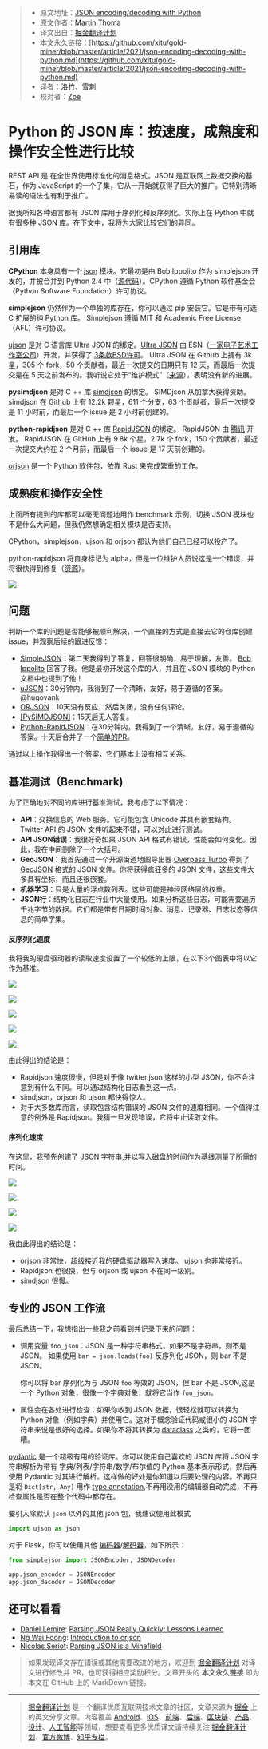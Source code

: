 > * 原文地址：[JSON encoding/decoding with Python](https://levelup.gitconnected.com/json-encoding-decoding-with-python-62a2cae63a6a)
> * 原文作者：[Martin Thoma](https://medium.com/@martinthoma)
> * 译文出自：[掘金翻译计划](https://github.com/xitu/gold-miner)
> * 本文永久链接：[https://github.com/xitu/gold-miner/blob/master/article/2021/json-encoding-decoding-with-python.md](https://github.com/xitu/gold-miner/blob/master/article/2021/json-encoding-decoding-with-python.md)
> * 译者：[洛竹](https://github.com/youngjuning)、[雪刺](https://github.com/a651092254)
> * 校对者：[Zoe](https://github.com/husiyu)

# Python 的 JSON 库：按速度，成熟度和操作安全性进行比较

REST API 是 在全世界使用标准化的消息格式。JSON 是互联网上数据交换的基石，作为 JavaScript 的一个子集，它从一开始就获得了巨大的推广。它特别清晰易读的语法也有利于推广。

据我所知各种语言都有 JSON 库用于序列化和反序列化。实际上在 Python 中就有很多种 JSON 库。在下文中，我将为大家比较它们的异同。

## 引用库

**CPython** 本身具有一个 [json](https://docs.python.org/3/library/json.html) 模块。它最初是由 Bob Ippolito 作为 simplejson 开发的，并被合并到 Python 2.4 中（[源代码](https://docs.python.org/3/whatsnew/2.6.html#the-json-module-javascript-object-notation)）。CPython 遵循 Python 软件基金会（Python Software Foundation）许可协议。

**simplejson** 仍然作为一个单独的库存在，你可以通过 pip 安装它。它是带有可选 C 扩展的纯 Python 库。 Simplejson 遵循 MIT 和 Academic Free License（AFL）许可协议。

[ujson](https://pypi.org/project/ujson/) 是对 C 语言库 Ultra JSON 的绑定。[Ultra JSON](https://github.com/ultrajson/ultrajson) 由 ESN（[一家电子艺术工作室公司](https://techcrunch.com/2012/09/26/electronic-arts-buys-online-gaming-development-studio-esn/)）开发，并获得了 [3条款BSD许可](https://tldrlegal.com/license/bsd-3-clause-license-(revised))。 Ultra JSON 在 Github 上拥有 3k 星，305 个 fork，50 个贡献者，最近一次提交的日期只有 12 天，而最后一次提交是在 5 天之前发布的。我听说它处于“维护模式”（[来源](https://github.com/ultrajson/ultrajson/issues/428#issuecomment-699456053)），表明没有新的进展。

**pysimdjson** 是对 C ++ 库 [simdjson](https://github.com/simdjson/simdjson) 的绑定。 SIMDjson 从加拿大获得资助。simdjson 在 Github 上有 12.2k 颗星，611 个分支，63 个贡献者，最后一次提交是 11 小时前，而最后一个 issue 是 2 小时前创建的。

**python-rapidjson** 是对 C ++ 库 [RapidJSON](https://github.com/Tencent/rapidjson) 的绑定。 RapidJSON 由 [腾讯](https://en.wikipedia.org/wiki/Tencent) 开发。 RapidJSON 在 GitHub 上有 9.8k 个星，2.7k 个 fork，150 个贡献者，最近一次提交大约在 2 个月前，而最后一个 issue 是 17 天前创建的。

[orjson](https://pypi.org/project/orjson/) 是一个 Python 软件包，依靠 Rust 来完成繁重的工作。

## 成熟度和操作安全性

上面所有提到的库都可以毫无问题地用作 benchmark 示例，切换 JSON 模块也不是什么大问题，但我仍然想确定相关模块是否支持。

CPython，simplejson，ujson 和 orjson 都认为他们自己已经可以投产了。

python-rapidjson 将自身标记为 alpha，但是一位维护人员说这是一个错误，并将很快得到修复（[资源](https://github.com/python-rapidjson/python-rapidjson/issues/140#issuecomment-699475354)）。

![](https://i.loli.net/2021/03/26/RsKzbLvpJorgfW5.png)

## 问题

判断一个库的问题是否能够被顺利解决，一个直接的方式是直接去它的仓库创建 issue，并观察后续的跟进反馈：

- [SimpleJSON](https://github.com/simplejson/simplejson/issues/267)：第二天我得到了答复，回答很明确，易于理解，友善。 [Bob Ippolito](https://github.com/xitu/gold-miner/blob/master/article/2021/undefined) 回答了我。他是最初开发这个库的人，并且在 JSON 模块的 Python 文档中也提到了他！
- [uJSON](https://github.com/ultrajson/ultrajson/issues/428)：30分钟内，我得到了一个清晰，友好，易于遵循的答案。 @hugovank
- [ORJSON](https://github.com/ijl/orjson/issues/127)：10天没有反应，然后关闭，没有任何评论。
- [[PySIMDJSON]](https://github.com/TkTech/pysimdjson/issues/54)：15天后无人答复。
- [Python-RapidJSON](https://github.com/python-rapidjson/python-rapidjson/issues/140)：在30分钟内，我得到了一个清晰，友好，易于遵循的答案。十天后合并了一个[简单的PR](https://github.com/python-rapidjson/python-rapidjson/pull/143)。

通过以上操作我得出一个答案，它们基本上没有相互关系。

## 基准测试（Benchmark)

为了正确地对不同的库进行基准测试，我考虑了以下情况：

- **API**：交换信息的 Web 服务。它可能包含 Unicode 并具有嵌套结构。 Twitter API 的 JSON 文件听起来不错，可以对此进行测试。
- **API JSON错误**：我很好奇如果 JSON API 格式有错误，性能会如何变化。因此，我在中间删除了一个大括号。
- **GeoJSON**：我首先通过一个开源街道地图导出器 [Overpass Turbo](https://overpass-turbo.eu/) 得到了 [GeoJSON](https://en.wikipedia.org/wiki/GeoJSON) 格式的 JSON 文件。你将获得疯狂多的 JSON 文件，这些文件大多具有坐标，而且还很嵌套。
- **机器学习**：只是大量的浮点数列表。这些可能是神经网络层的权重。
- **JSON行**：结构化日志在行业中大量使用。如果分析这些日志，可能需要遍历千兆字节的数据。它们都是带有日期时间对象、消息、记录器、日志状态等信息的简单字集。

#### 反序列化速度

我将我的硬盘驱动器的读取速度设置了一个较低的上限，在以下3个图表中将以它作为基准。

![](https://i.loli.net/2021/03/26/ypSPNaJseM24WZL.png)

![](https://i.loli.net/2021/03/26/bWKeJctfCMVl7mB.png)

![](https://i.loli.net/2021/03/26/CHbNznwOWqvIFmJ.png)

![](https://i.loli.net/2021/03/26/geWYqsMDfxivAGm.png)

![](https://i.loli.net/2021/03/26/DTBq8tSZV2s3cmu.png)

由此得出的结论是：

- Rapidjson 速度很慢，但是对于像 twitter.json 这样的小型 JSON，你不会注意到有什么不同。可以通过结构化日志看到这一点。
- simdjson，orjson 和 ujson 都快得惊人。
- 对于大多数库而言，读取包含结构错误的 JSON 文件的速度相同。一个值得注意的例外是 Rapidjson。我猜一旦发现错误，它将中止读取文件。

#### 序列化速度

在这里，我预先创建了 JSON 字符串,并以写入磁盘的时间作为基线测量了所需的时间。

![](https://i.loli.net/2021/03/26/I2o3WpKzEmMP5bx.png)

![](https://i.loli.net/2021/03/26/1H9G65uWUXFelSV.png)

![](https://i.loli.net/2021/03/26/NKZ4ocLY9QryiaF.png)

![](https://i.loli.net/2021/03/26/vPW1ILMCHqN7Rmk.png)

我由此得出的结论是：

- orjson 非常快，超级接近我的硬盘驱动器写入速度。 ujson 也非常接近。
- Rapidjson 也很快，但与 orjson 或 ujson 不在同一级别。
- simdjson 很慢。


## 专业的 JSON 工作流

最后总结一下，我想指出一些我之前看到并记录下来的问题：

- 调用变量 `foo_json`：JSON 是一种字符串格式。如果不是字符串，则不是 JSON。
  如果使用 `bar = json.loads(foo)` 反序列化 JSON，则 bar 不是 JSON。

  你可以将 bar 序列化为与 JSON `foo` 等效的 JSON，但 bar 不是 JSON,这是一个 Python 对象，很像一个字典对象，就将它当作 `foo_json`。
- 属性会在各处进行检查：如果你收到 JSON 数据，很轻松就可以转换为 Python 对象（例如字典）并使用它。这对于概念验证代码或很小的 JSON 字符串来说是很好的选择。如果你不将其转换为 [dataclass](https://docs.python.org/3/library/dataclasses.html) 之类的，它将一团糟。

[pydantic](https://github.com/samuelcolvin/pydantic) 是一个超级有用的验证库。你可以使用自己喜欢的 JSON 库将 JSON 字符串解析为带有 字典/列表/字符串/数字/布尔值的 Python 基本表示形式，然后再使用 Pydantic 对其进行解析。这样做的好处是你知道以后要处理的内容。不再只是将 `Dict[str, Any]` 用作 [type annotation](https://medium.com/analytics-vidhya/type-annotations-in-python-3-8-3b401384403d),不再用没用的编辑器自动完成，不再检查属性是否在整个代码中都存在。

要引入除默认 `json` 以外的其他 json 包，我建议使用此模式

```python
import ujson as json
```

对于 Flask，你可以使用其他 [编码器](https://flask.palletsprojects.com/en/1.1.x/api/#flask.json.JSONEncoder)/[解码器](https://flask.palletsprojects.com/en/1.1.x/api/#flask.json.JSONDecoder)，如下所示：

```python
from simplejson import JSONEncoder, JSONDecoder

app.json_encoder = JSONEncoder
app.json_decoder = JSONDecoder
```

## 还可以看看

- [Daniel Lemire](https://github.com/xitu/gold-miner/blob/master/article/2021/undefined): [Parsing JSON Really Quickly: Lessons Learned](https://www.youtube.com/watch?v=wlvKAT7SZIQ)
- [Ng Wai Foong](https://github.com/xitu/gold-miner/blob/master/article/2021/undefined): [Introduction to orjson](https://levelup.gitconnected.com/introduction-to-orjson-3d06dde79208)
- [Nicolas Seriot](https://github.com/xitu/gold-miner/blob/master/article/2021/undefined): [Parsing JSON is a Minefield](http://seriot.ch/parsing_json.php)

> 如果发现译文存在错误或其他需要改进的地方，欢迎到 [掘金翻译计划](https://github.com/xitu/gold-miner) 对译文进行修改并 PR，也可获得相应奖励积分。文章开头的 **本文永久链接** 即为本文在 GitHub 上的 MarkDown 链接。

---

> [掘金翻译计划](https://github.com/xitu/gold-miner) 是一个翻译优质互联网技术文章的社区，文章来源为 [掘金](https://juejin.im) 上的英文分享文章。内容覆盖 [Android](https://github.com/xitu/gold-miner#android)、[iOS](https://github.com/xitu/gold-miner#ios)、[前端](https://github.com/xitu/gold-miner#前端)、[后端](https://github.com/xitu/gold-miner#后端)、[区块链](https://github.com/xitu/gold-miner#区块链)、[产品](https://github.com/xitu/gold-miner#产品)、[设计](https://github.com/xitu/gold-miner#设计)、[人工智能](https://github.com/xitu/gold-miner#人工智能)等领域，想要查看更多优质译文请持续关注 [掘金翻译计划](https://github.com/xitu/gold-miner)、[官方微博](http://weibo.com/juejinfanyi)、[知乎专栏](https://zhuanlan.zhihu.com/juejinfanyi)。
